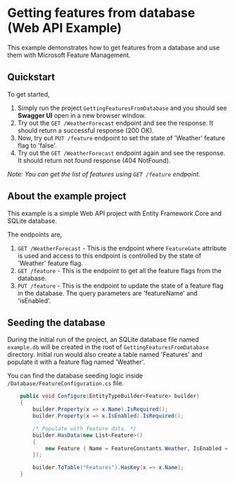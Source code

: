 ﻿# Getting features from database (Web API Example)

This example demonstrates how to get features from a database and use them with Microsoft Feature Management.

## Quickstart

To get started,

1. Simply run the project `GettingFeaturesFromDatabase` and you should see **Swagger UI** open in a new browser window.
2. Try out the `GET /WeatherForecast` endpoint and see the response. It should return a successful response (200 OK).
3. Now, try out `PUT /feature` endpoint to set the state of 'Weather' feature flag to 'false'.
4. Try out the `GET /WeatherForecast` endpoint again and see the response. It should return not found response (404 NotFound).

_Note: You can get the list of features using `GET /feature` endpoint._

## About the example project

This example is a simple Web API project with Entity Framework Core and SQLite database.

The endpoints are,

1. `GET /WeatherForecast` - This is the endpoint where `FeatureGate` attribute is used and access to this endpoint is controlled by the state of 'Weather' feature flag.
2. `GET /feature` - This is the endpoint to get all the feature flags from the database.
3. `PUT /feature` - This is the endpoint to update the state of a feature flag in the database. The query parameters are 'featureName' and 'isEnabled'.

## Seeding the database

During the initial run of the project, an SQLite database file named `example.db` will be created in the root of `GettingFeaturesFromDatabase` directory.
Initial run would also create a table named 'Features' and populate it with a feature flag named 'Weather'.

You can find the database seeding logic inside `/Database/FeatureConfiguration.cs` file.

```csharp
    public void Configure(EntityTypeBuilder<Feature> builder)
    {
        builder.Property(x => x.Name).IsRequired();
        builder.Property(x => x.IsEnabled).IsRequired();

        /* Populate with feature data. */
        builder.HasData(new List<Feature>()
        {
            new Feature { Name = FeatureConstants.Weather, IsEnabled = true },
        });

        builder.ToTable("Features").HasKey(x => x.Name);
    }
```
